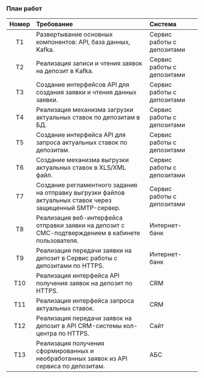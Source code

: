 ### <a name="_3bfxc9a45514"></a>**План работ**

| **Номер** | **Требование**                                                                                             | **Система**                |
|:---------:|:-----------------------------------------------------------------------------------------------------------|:---------------------------|
|    T1     | Развертывание основных компонентов: API, база данных, Kafka.                                               | Сервис работы с депозитами |
|    T2     | Реализация записи и чтения заявок на депозит в Kafka.                                                      | Сервис работы с депозитами |
|    T3     | Создание интерфейсов API для создания заявки и чтения данных заявки.                                       | Сервис работы с депозитами |
|    T4     | Реализация механизма загрузки актуальных ставок по депозитам в БД.                                         | Сервис работы с депозитами |
|    T5     | Создание интерфейса API для запроса актуальных ставок по депозитам.                                        | Сервис работы с депозитами |
|    T6     | Создание механизма выгрузки актуальных ставок в XLS/XML файл.                                              | Сервис работы с депозитами |
|    T7     | Создание регламентного задания на отправку выгрузки файлов актуальных ставок через защищенный SMTP-сервер. | Сервис работы с депозитами |
|    T8     | Реализация веб-интерфейса отправки заявки на депозит с СМС-подтверждением в кабинете пользователя.         | Интернет-банк              |
|    T9     | Реализация передачи заявки на депозит в Сервис работы с депозитами по HTTPS.                               | Интернет-банк              |
|    T10    | Реализация интерфейса API получения заявок на депозит по HTTPS.                                            | CRM                        |
|    T11    | Реализация интерфейса запроса актуальных ставок.                                                           | CRM                        |
|    T12    | Реализация передачи заявок на депозит в API CRM-системы кол-центра по HTTPS.                               | Сайт                       |
|    T13    | Реализация получения сформированных и необработанных заявок из API сервиса по депозитам.                   | АБС                        |

